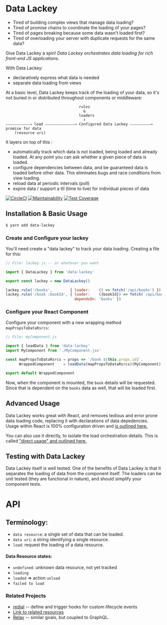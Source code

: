 # Data Lackey

* Tired of building complex views that manage data loading?
* Tired of promise chains to coordinate the loading of your pages? 
* Tired of pages breaking because some data wasn't loaded first?
* Tired of overloading your server with duplicate requests for the same data?

Give Data Lackey a spin! _Data Lackey orchestrates data loading for rich front-end JS applications._

With Data Lackey:
* declaratively express what data is needed
* separate data loading from views

At a basic level, Data Lackey keeps track of the loading of your data, so it's not 
buried in or distributed throughout components or middleware:
```
                                 rules 
                                   &
                                 loaders
                                   ⬇
⎯⎯⎯⎯⎯⎯⎯⎯⎯⎯⎯⎯⎯→ load ⎯⎯⎯⎯⎯⎯⎯⎯⎯⎯⎯⎯⎯⎯⎯⎯→ Configured Data Lackey ⎯⎯⎯⎯⎯⎯⎯⎯⎯⎯⎯→ promise for data
    (resource uri)
```
It layers on top of this :
* automatically track which data is not loaded, being loaded and already loaded. At any 
  point you can ask whether a given piece of data is loaded.
* configure dependencies between data, and be guaranteed data is loaded before other data. 
  This eliminates bugs and race conditions from view loading.
* reload data at periodic intervals (poll)
* expire data / support a ttl (time to live) for individual pieces of data

 [![CircleCI](https://circleci.com/gh/Verba/data-lackey/tree/master.svg?style=svg&circle-token=e5e3ede09f04662995e99094b75e6a0c84914c1a)](https://circleci.com/gh/Verba/data-lackey/tree/master) [![Maintainability](https://api.codeclimate.com/v1/badges/562327499c13db5defe0/maintainability)](https://codeclimate.com/github/Verba/data-lackey/maintainability) [![Test Coverage](https://api.codeclimate.com/v1/badges/562327499c13db5defe0/test_coverage)](https://codeclimate.com/github/Verba/data-lackey/test_coverage)

## Installation & Basic Usage

```bash
$ yarn add data-lackey
```
### Create and Configure your lackey

You'll need create a "data lackey" to track your data loading. Creating a file for this:
```js
// File: lackey.js -- or whatever you want

import { DataLackey } from 'data-lackey'

export const lackey = new DataLackey()

lackey.rule('/books',        { loader:    () => fetch('/api/books') })
lackey.rule('/book :bookId', { loader:    ({bookId}) => fetch(`/api/books/${bookId}`),
                               dependsOn: 'books' })
```
### Configure your React Component
Configure your component with a new wrapping method `mapPropsToDataRsrcs`:
```js
// File: myComponent.js

import { loadData } from 'data-lackey'
import MyComponent from './MyComponent.jsx'

const mapPropsToDataRsrcs = props => `/book ${this.props.id}`,
      WrappedComponent    = loadData(mapPropsToDataRsrcs)(MyComponent)

export default WrappedComponent
````
Now, when the component is mounted, the `book` details will be requested. Since
that is dependent on the `books` data as well, that will be loaded first.
 


## Advanced Usage

Data Lackey works great with React, and removes tedious and error prone data loading
code, replacing it with declarations of data depedencies. Usage within React is 100% 
configuration driven and [is outlined here.](./docs/react.md)

You can also use it directly, to isolate the load orchestration details. This is called
["direct usage" and outlined here.](./direct_usage.md)

## Testing with Data Lackey

Data Lackey itself is well tested. One of the benefits of Data Lackey is that it separates the loading
of data from the component itself. The loaders can be unit tested (they are functional in nature),
and should simplify your component tests.

# API

## Terminology:
 * `data resource`: a single set of data that can be loaded.
 * `data uri`: a string identifying a single resource. 
 * `load`: request the loading of a data resource.
 
#### Data Resource states:
  * `undefined`: unknown data resource, not yet tracked
  * `loading`
  * `loaded` => action `unload`
  * `failed to load`

### Related Projects

* [redial](https://github.com/markdalgleish/redial) -- define and trigger hooks for custom lifecycle events
* [Link to related resources](https://medium.com/@dbow1234/expressing-data-dependencies-in-react-43a2004e04bc)
* [Relay](https://facebook.github.io/relay/) -- similar goals, but coupled to GraphQL.
